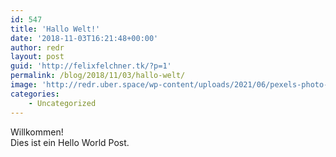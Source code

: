 ```yaml
---
id: 547
title: 'Hallo Welt!'
date: '2018-11-03T16:21:48+00:00'
author: redr
layout: post
guid: 'http://felixfelchner.tk/?p=1'
permalink: /blog/2018/11/03/hallo-welt/
image: 'http://redr.uber.space/wp-content/uploads/2021/06/pexels-photo-586067-210x140.jpeg'
categories:
    - Uncategorized
---
```


Willkommen!  
Dies ist ein Hello World Post.